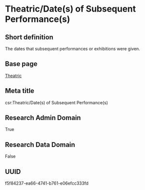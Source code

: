 # Theatric/Date(s) of Subsequent Performance(s)
## Short definition
The dates that subsequent performances or exhibitions were given.
## Base page
[Theatric](../Objects/Theatric.md)
## Meta title
csr:Theatric/Date(s) of Subsequent Performance(s)
## Research Admin Domain
True
## Research Data Domain
False
## UUID
f5f84237-ea66-4741-b761-e06efcc333fd
